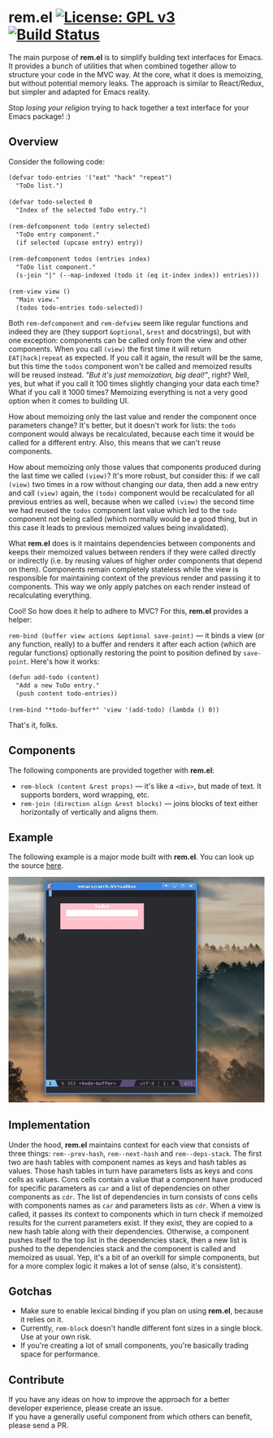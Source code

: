 # rem.el [![License: GPL v3](https://img.shields.io/badge/License-GPL%20v3-blue.svg)](https://www.gnu.org/licenses/gpl-3.0) [![Build Status](https://travis-ci.org/baygeldin/rem.el.svg?branch=master)](https://travis-ci.org/baygeldin/rem.el)

The main purpose of **rem.el** is to simplify building text interfaces for Emacs. It provides a bunch of utilities that when combined together allow to structure your code in the MVC way. At the core, what it does is memoizing, but without potential memory leaks. The approach is similar to React/Redux, but simpler and adapted for Emacs reality.

Stop *losing your religion* trying to hack together a text interface for your Emacs package! :)

## Overview

Consider the following code:

```elisp
(defvar todo-entries '("eat" "hack" "repeat")
  "ToDo list.")

(defvar todo-selected 0
  "Index of the selected ToDo entry.")

(rem-defcomponent todo (entry selected)
  "ToDo entry component."
  (if selected (upcase entry) entry))

(rem-defcomponent todos (entries index)
  "ToDo list component."
  (s-join "|" (--map-indexed (todo it (eq it-index index)) entries)))
  
(rem-view view ()
  "Main view."
  (todos todo-entries todo-selected))
```

Both `rem-defcomponent` and `rem-defview` seem like regular functions and indeed they are (they support `&optional`, `&rest` and docstrings), but with one exception: components can be called only from the view and other components. When you call `(view)` the first time it will return `EAT|hack|repeat` as expected. If you call it again, the result will be the same, but this time the `todos` component won't be called and memoized results will be reused instead. *"But it's just memoization, big deal!"*, right? Well, yes, but what if you call it 100 times slightly changing your data each time? What if you call it 1000 times? Memoizing everything is not a very good option when it comes to building UI.

How about memoizing only the last value and render the component once parameters change? It's better, but it doesn't work for lists: the `todo` component would always be recalculated, because each time it would be called for a different entry. Also, this means that we can't reuse components.

How about memoizing only those values that components produced during the last time we called `(view)`? It's more robust, but consider this: if we call `(view)` two times in a row without changing our data, then add a new entry and call `(view)` again, the `(todo)` component would be recalculated for all previous entries as well, because when we called `(view)` the second time we had reused the `todos` component last value which led to the `todo` component not being called (which normally would be a good thing, but in this case it leads to previous memoized values being invalidated).

What **rem.el** does is it maintains dependencies between components and keeps their memoized values between renders if they were called directly or indirectly (i.e. by reusing values of higher order components that depend on them). Components remain completely stateless while the view is responsible for maintaining context of the previous render and passing it to components. This way we only apply patches on each render instead of recalculating everything.

Cool! So how does it help to adhere to MVC? For this, **rem.el** provides a helper:

`rem-bind (buffer view actions &optional save-point)` — it binds a view (or any function, really) to a buffer and renders it after each action (which are regular functions) optionally restoring the point to position defined by `save-point`. Here's how it works: 

```elisp
(defun add-todo (content)
  "Add a new ToDo entry."
  (push content todo-entries))

(rem-bind "*todo-buffer*" 'view '(add-todo) (lambda () 0))
```

That's it, folks.

## Components

The following components are provided together with **rem.el**:

* `rem-block (content &rest props)` — it's like a `<div>`, but made of text. It supports borders, word wrapping, etc.
* `rem-join (direction align &rest blocks)` — joins blocks of text either horizontally of vertically and aligns them.

## Example

The following example is a major mode built with **rem.el**. You can look up the source [here](rem-example.el).

![example](rem-example.gif)

## Implementation

Under the hood, **rem.el** maintains context for each view that consists of three things: `rem--prev-hash`, `rem--next-hash` and `rem--deps-stack`. The first two are hash tables with component names as keys and hash tables as values. Those hash tables in turn have parameters lists as keys and cons cells as values. Cons cells contain a value that a component have produced for specific parameters as `car` and a list of dependencies on other components as `cdr`. The list of dependencies in turn consists of cons cells with components names as `car` and parameters lists as `cdr`. When a view is called, it passes its context to components which in turn check if memoized results for the current parameters exist. If they exist, they are copied to a new hash table along with their dependencies. Otherwise, a component pushes itself to the top list in the dependencies stack, then a new list is pushed to the dependencies stack and the component is called and memoized as usual. Yep, it's a bit of an overkill for simple components, but for a more complex logic it makes a lot of sense (also, it's consistent).

## Gotchas

* Make sure to enable lexical binding if you plan on using **rem.el**, because it relies on it.
* Currently, `rem-block` doesn't handle different font sizes in a single block. Use at your own risk.
* If you're creating a lot of small components, you're basically trading space for performance.

## Contribute

If you have any ideas on how to improve the approach for a better developer experience, please create an issue.  
If you have a generally useful component from which others can benefit, please send a PR.
